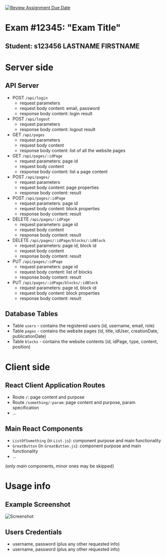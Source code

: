 [![Review Assignment Due Date](https://classroom.github.com/assets/deadline-readme-button-24ddc0f5d75046c5622901739e7c5dd533143b0c8e959d652212380cedb1ea36.svg)](https://classroom.github.com/a/_XpznRuT)
# Exam #12345: "Exam Title"

## Student: s123456 LASTNAME FIRSTNAME 

# Server side

## API Server

- POST `/api/login`
  - request parameters
  - request body content: email, password
  - response body content: login result
- POST `/api/logout`
  - request parameters
  - response body content: logout result
- GET `/api/pages`
  - request parameters
  - request body content
  - response body content: list of all the website pages
- GET `/api/pages/:idPage`
  - request parameters: page id
  - request body content
  - response body content: list a page content
- POST `/api/pages/`
  - request parameters
  - request body content: page properties
  - response body content: result
- POST `/api/pages/:idPage`
  - request parameters: page id
  - request body content: block properties
  - response body content: result
- DELETE `/api/pages/:idPage`
  - request parameters: page id
  - request body content
  - response body content: result
- DELETE `/api/pages/:idPage/blocks/:idBlock`
  - request parameters: page id, block id
  - request body content
  - response body content: result
- PUT `/api/pages/:idPage`
  - request parameters: page id
  - request body content: list of blocks
  - response body content: result
- PUT `/api/pages/:idPage/blocks/:idBlock`
  - request parameters: page id, block id
  - request body content: block properties
  - response body content: result

## Database Tables

- Table `users` - contains the registered users 
  (id, username, email, role)
- Table `pages` - contains the website pages
  (id, title, idUser, creationDate, publicationDate)
- Table `blocks` - contains the website contents
  (id, idPage, type, content, position)

# Client side


## React Client Application Routes

- Route `/`: page content and purpose
- Route `/something/:param`: page content and purpose, param specification
- ...


## Main React Components

- `ListOfSomething` (in `List.js`): component purpose and main functionality
- `GreatButton` (in `GreatButton.js`): component purpose and main functionality
- ...

(only _main_ components, minor ones may be skipped)

# Usage info

## Example Screenshot

![Screenshot](./img/screenshot.jpg)

## Users Credentials

- username, password (plus any other requested info)
- username, password (plus any other requested info)
